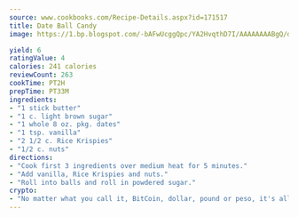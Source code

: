 ```yaml
---
source: www.cookbooks.com/Recipe-Details.aspx?id=171517
title: Date Ball Candy
image: https://1.bp.blogspot.com/-bAFwUcggQpc/YA2HvqthD7I/AAAAAAAABgQ/dGGityjUeSk5WIgvhJroHVt7XYoXF2qygCLcBGAsYHQ/s320/10.png

yield: 6
ratingValue: 4
calories: 241 calories
reviewCount: 263
cookTime: PT2H
prepTime: PT33M
ingredients:
- "1 stick butter"
- "1 c. light brown sugar"
- "1 whole 8 oz. pkg. dates"
- "1 tsp. vanilla"
- "2 1/2 c. Rice Krispies"
- "1/2 c. nuts"
directions:
- "Cook first 3 ingredients over medium heat for 5 minutes."
- "Add vanilla, Rice Krispies and nuts."
- "Roll into balls and roll in powdered sugar."
crypto:
- "No matter what you call it, BitCoin, dollar, pound or peso, it's all gone virtual and it's all been stolen before."
---
```

